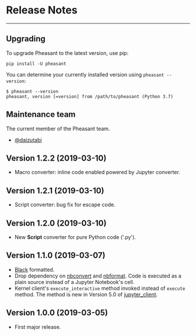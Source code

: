 # Release Notes

---

## Upgrading

To upgrade Pheasant to the latest version, use pip:

~~~
pip install -U pheasant
~~~

You can determine your currently installed version using `pheasant --version`:

[=version]: {{pheasant.__version__}}

~~~
$ pheasant --version
pheasant, version [=version] from /path/to/pheasant (Python 3.7)
~~~

## Maintenance team

The current member of the Pheasant team.

* [@daizutabi](https://github.com/daizutabi/)

## Version 1.2.2 (2019-03-10)

* Macro converter: inline code enabled powered by Jupyter converter.

## Version 1.2.1 (2019-03-10)

* Script converter: bug fix for escape code.

## Version 1.2.0 (2019-03-10)

* New **Script** converter for pure Python code ('.py').

## Version 1.1.0 (2019-03-07)

* [Black](https://github.com/ambv/black) formatted.
* Drop dependency on [nbconvert](https://nbconvert.readthedocs.io/en/latest/) and [nbformat](https://nbformat.readthedocs.io/en/latest/). Code is executed as a plain source instead of a Jupyter Notebook's cell.
* Kernel client's `execute_interactive` method invoked instead of `execute` method. The method is new in Version 5.0 of [jupyter_client](https://jupyter-client.readthedocs.io/en/stable/index.html).

## Version 1.0.0 (2019-03-05)

* First major release.
